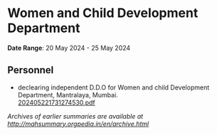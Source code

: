 # Women and Child Development Department

**Date Range**: 20 May 2024 - 25 May 2024


## Personnel
- declearing independent D.D.O for Women and child Development Department, Mantralaya, Mumbai.\
  [202405221731274530.pdf](https://gr.maharashtra.gov.in/Site/Upload/Government%20Resolutions/English/202405221731274530.pdf)


*Archives of earlier summaries are available at http://mahsummary.orgpedia.in/en/archive.html*